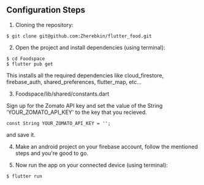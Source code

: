 
## Configuration Steps
1. Cloning the repository:

```
$ git clone git@github.com:Zherebkin/flutter_food.git
```

2. Open the project and install dependencies (using terminal):

```
$ cd Foodspace
$ flutter pub get
```
This installs all the required dependencies like cloud_firestore, firebase_auth, shared_preferences, flutter_map, etc...

3. Foodspace/lib/shared/constants.dart

Sign up for the Zomato API key and set the value of the String 'YOUR_ZOMATO_API_KEY' to the key that you recieved.

`const String YOUR_ZOMATO_API_KEY = '';`

and save it.

4. Make an android project on your firebase account, follow the mentioned steps and you're good to go.

5. Now run the app on your connected device (using terminal):

`$ flutter run`
